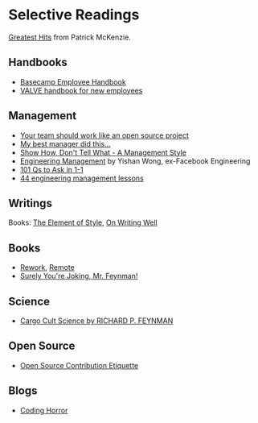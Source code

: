 # Selective Readings

[Greatest Hits](http://www.kalzumeus.com/greatest-hits) from Patrick McKenzie.

## Handbooks

- [Basecamp Employee Handbook](https://github.com/basecamp/handbook)
- [VALVE handbook for new employees](http://media.steampowered.com/apps/valve/Valve_NewEmployeeHandbook.pdf)

## Management

- [Your team should work like an open source project](http://2ndscale.com/rtomayko/2012/adopt-an-open-source-process-constraints)
- [My best manager did this...](http://ask.metafilter.com/300002/My-best-manager-did-this)
- [Show How, Don't Tell What - A Management Style](http://2ndscale.com/rtomayko/2012/management-style)
- [Engineering Management](http://algeri-wong.com/yishan/engineering-management.html) by Yishan Wong, ex-Facebook Engineering
- [101 Qs to Ask in 1-1](https://jasonevanish.com/2014/05/29/101-questions-to-ask-in-1-on-1s)
- [44 engineering management lessons](http://www.defmacro.org/2014/10/03/engman.html)

## Writings

Books: [The Element of Style][teos], [On Writing Well][owl]

[teos]: https://en.wikipedia.org/wiki/The_Elements_of_Style
[owl]: https://www.amazon.com/Writing-Well-Classic-Guide-Nonfiction/dp/0060891548

## Books

- [Rework](https://37signals.com/rework), [Remote](https://37signals.com/remote)
- [Surely You're Joking, Mr. Feynman!](https://en.wikipedia.org/wiki/Surely_You%27re_Joking,_Mr._Feynman!)

## Science

- [Cargo Cult Science by RICHARD P. FEYNMAN](http://calteches.library.caltech.edu/51/2/CargoCult.htm)

## Open Source

- [Open Source Contribution Etiquette](http://tirania.org/blog/archive/2010/Dec-31.html)

## Blogs

- [Coding Horror](https://blog.codinghorror.com/)
